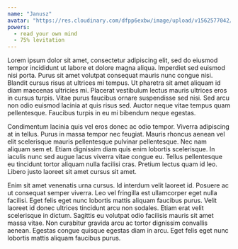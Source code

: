 ```yaml
---
name: "Janusz"
avatar: "https://res.cloudinary.com/dfpp6exbw/image/upload/v1562577042/team/kisspng-computer-icons-avatar-login-user-avatar-5ac207e6c8c133.5629676315226654468223.png"
powers:
  - read your own mind
  - 75% levitation
---
```


Lorem ipsum dolor sit amet, consectetur adipiscing elit, sed do eiusmod tempor incididunt ut labore et dolore magna aliqua. Imperdiet sed euismod nisi porta. Purus sit amet volutpat consequat mauris nunc congue nisi. Blandit cursus risus at ultrices mi tempus. Ut pharetra sit amet aliquam id diam maecenas ultricies mi. Placerat vestibulum lectus mauris ultrices eros in cursus turpis. Vitae purus faucibus ornare suspendisse sed nisi. Sed arcu non odio euismod lacinia at quis risus sed. Auctor neque vitae tempus quam pellentesque. Faucibus turpis in eu mi bibendum neque egestas.

Condimentum lacinia quis vel eros donec ac odio tempor. Viverra adipiscing at in tellus. Purus in massa tempor nec feugiat. Mauris rhoncus aenean vel elit scelerisque mauris pellentesque pulvinar pellentesque. Nec nam aliquam sem et. Etiam dignissim diam quis enim lobortis scelerisque. In iaculis nunc sed augue lacus viverra vitae congue eu. Tellus pellentesque eu tincidunt tortor aliquam nulla facilisi cras. Pretium lectus quam id leo. Libero justo laoreet sit amet cursus sit amet.

Enim sit amet venenatis urna cursus. Id interdum velit laoreet id. Posuere ac ut consequat semper viverra. Leo vel fringilla est ullamcorper eget nulla facilisi. Eget felis eget nunc lobortis mattis aliquam faucibus purus. Velit laoreet id donec ultrices tincidunt arcu non sodales. Etiam erat velit scelerisque in dictum. Sagittis eu volutpat odio facilisis mauris sit amet massa vitae. Non curabitur gravida arcu ac tortor dignissim convallis aenean. Egestas congue quisque egestas diam in arcu. Eget felis eget nunc lobortis mattis aliquam faucibus purus.
